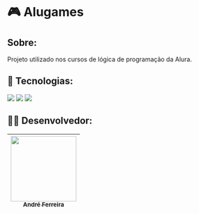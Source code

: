 # 🎮 Alugames

## Sobre:
Projeto utilizado nos cursos de lógica de programação da Alura.

## 🚀 Tecnologias:
<div>
  <img src="https://img.shields.io/badge/HTML-239120?style=for-the-badge&logo=html5&logoColor=white">
  <img src="https://img.shields.io/badge/CSS-239120?style=for-the-badge&logo=css3&logoColor=white">
  <img src="https://img.shields.io/badge/JavaScript-F7DF1E?style=for-the-badge&logo=javascript&logoColor=black">
</div>

## 👩‍💻 Desenvolvedor:

| [<img loading="lazy" src="https://avatars.githubusercontent.com/u/133928856?v=4" width=150><br><sub>André Ferreira</sub>](https://github.com/drezin22) |
| :---: |



